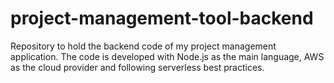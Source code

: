 # project-management-tool-backend
Repository to hold the backend code of my project management application. The code is developed with Node.js as the main language, AWS as the cloud provider and following serverless best practices.
